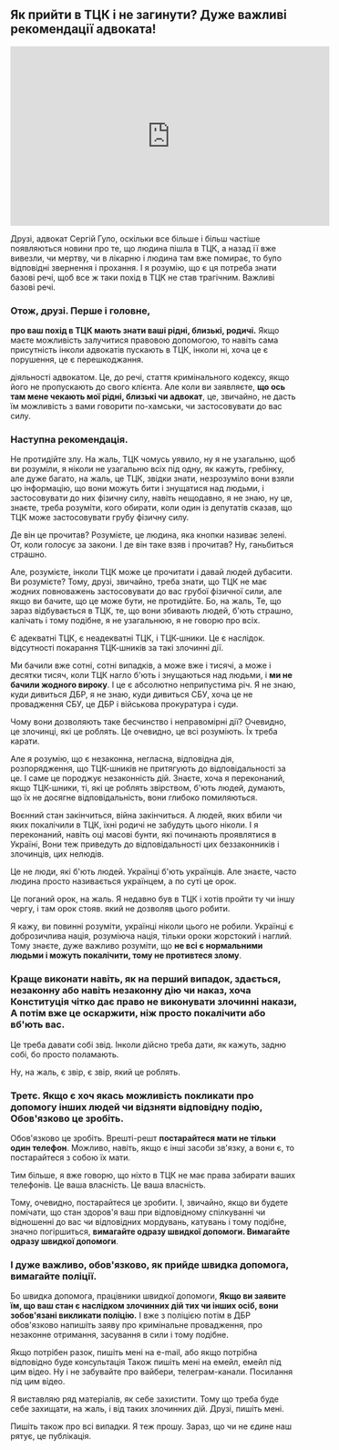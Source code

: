 ## Як прийти в ТЦК і не загинути? Дуже важливі рекомендації адвоката!

<div class="responsive-video"><iframe width="560" height="315" src="https://www.youtube.com/embed/SEQ00_IP0Ro" frameborder="0" allow="accelerometer; autoplay; encrypted-media; gyroscope; picture-in-picture" allowfullscreen></iframe></div>

Друзі, адвокат Сергій Гуло, оскільки все більше і більш частіше появляються новини про те, що людина пішла в ТЦК, а назад її вже вивезли, чи мертву, чи в лікарню і людина там вже помирає, то було відповідні звернення і прохання. І я розумію, що є ця потреба знати базові речі, щоб все ж таки похід в ТЦК не став трагічним. Важливі базові речі.

### Отож, друзі. Перше і головне,

**про ваш похід в ТЦК мають знати ваші рідні, близькі, родичі.** Якщо маєте можливість залучитися правовою допомогою, то навіть сама присутність інколи адвокатів пускають в ТЦК, інколи ні, хоча це є порушення, це є перешкоджання.

діяльності адвокатом. Це, до речі, стаття кримінального кодексу, якщо його не пропускають до свого клієнта. Але коли ви заявляєте, **що ось там мене чекають мої рідні, близькі чи адвокат**, це, звичайно, не дасть їм можливість з вами говорити по-хамськи, чи застосовувати до вас силу.

### Наступна рекомендація.

Не протидійте злу. На жаль, ТЦК чомусь уявило, ну я не узагальню, щоб ви розуміли, я ніколи не узагальню всіх під одну, як кажуть, грeбінку, але дуже багато, на жаль, це ТЦК, звідки знати, незрозуміло вони взяли цю інформацію, що вони можуть бити і знущатися над людьми, і застосовувати до них фізичну силу, навіть нещодавно, я не знаю, ну це, знаєте, треба розуміти, кого обирати, коли один із депутатів сказав, що ТЦК може застосовувати грубу фізичну силу.

Де він це прочитав? Розумієте, це людина, яка кнопки називає зелені. От, коли голосує за закони. І де він таке взяв і прочитав? Ну, ганьбиться страшно.

Але, розумієте, інколи ТЦК може це прочитати і давай людей дубасити. Ви розумієте? Тому, друзі, звичайно, треба знати, що ТЦК не має жодних повноважень застосовувати до вас грубої фізичної сили, але якщо ви бачите, що це може бути, не протидійте. Бо, на жаль, Те, що зараз відбувається в ТЦК, те, що вони збивають людей, б'ють страшно, калічать і тому подібне, я не узагальнюю, я не говорю про всіх.

Є адекватні ТЦК, є неадекватні ТЦК, і ТЦК-шники. Це є наслідок. відсутності покарання ТЦК-шників за такі злочинні дії.

Ми бачили вже сотні, сотні випадків, а може вже і тисячі, а може і десятки тисяч, коли ТЦК нагло б'ють і знущаються над людьми, і **ми не бачили жодного вироку**. І це є абсолютно неприпустима річ. Я не знаю, куди дивиться ДБР, я не знаю, куди дивиться СБУ, хоча це не провадження СБУ, це ДБР і військова прокуратура і суди.

Чому вони дозволяють таке бесчинство і неправомірні дії? Очевидно, це злочинці, які це роблять. Це очевидно, це всі розуміють. Їх треба карати.

Але я розумію, що є незаконна, негласна, відповідна дія, розпорядження, що ТЦК-шників не притягують до відповідальності за це. І саме це породжує незаконність дій. Знаєте, хоча я переконаний, якщо ТЦК-шники, ті, які це роблять звірством, б'ють людей, думають, що їх не досягне відповідальність, вони глибоко помиляються.

Воєнний стан закінчиться, війна закінчиться. А людей, яких вбили чи яких покалічили в ТЦК, їхні родичі не забудуть цього ніколи. І я переконаний, навіть оці масові бунти, які починають проявлятися в Україні, Вони теж приведуть до відповідальності цих беззаконників і злочинців, цих нелюдів.

Це не люди, які б'ють людей. Українці б'ють українців. Але знаєте, часто людина просто називається українцем, а по суті це орок.

Це поганий орок, на жаль. Я недавно був в ТЦК і хотів пройти ту чи іншу чергу, і там орок стояв. який не дозволяв цього робити.

Я кажу, ви повинні розуміти, українці ніколи цього не робили. Українці є доброзичлива нація, розуміюча нація, тільки ороки жорстокий і наглий. Тому знаєте, дуже важливо розуміти, що **не всі є нормальними людьми і можуть покалічити, тому не противтеся злому**.

### Краще виконати навіть, як на перший випадок, здається, незаконну або навіть незаконну дію чи наказ, хоча Конституція чітко дає право не виконувати злочинні накази, А потім вже це оскаржити, ніж просто покалічити або вб'ють вас.

Це треба давати собі звід. Інколи дійсно треба дати, як кажуть, задню собі, бо просто поламають.

Ну, на жаль, є звір, є звір, який це роблять.

### Третє. Якщо є хоч якась можливість покликати про допомогу інших людей чи відзняти відповідну подію, Обов'язково це зробіть.

Обов'язково це зробіть. Врешті-решт **постарайтеся мати не тільки один телефон**. Можливо, навіть, якщо є інші засоби зв'язку, а вони є, то постарайтеся з собою їх мати.

Тим більше, я вже говорю, що ніхто в ТЦК не має права забирати ваших телефонів. Це ваша власність. Це ваша власність.

Тому, очевидно, постарайтеся це зробити. І, звичайно, якщо ви будете помічати, що стан здоров'я ваш при відповідному спілкуванні чи відношенні до вас чи відповідних мордувань, катувань і тому подібне, значно погіршиться, **вимагайте одразу швидкої допомоги. Вимагайте одразу швидкої допомоги**.

### І дуже важливо, обов'язково, як прийде швидка допомога, вимагайте поліції.

Бо швидка допомога, працівники швидкої допомоги, **Якщо ви заявите їм, що ваш стан є наслідком злочинних дій тих чи інших осіб, вони зобов'язані викликати поліцію.** І вже з поліцією потім в ДБР обов'язково напишіть заяву про кримінальне провадження, про незаконне отримання, засування в сили і тому подібне.

Якщо потрібен разок, пишіть мені на e-mail, або якщо потрібна відповідно буде консультація Також пишіть мені на емейл, емейл під цим відео. Ну і не забувайте про вайбери, телеграм-канали. Посилання під цим відео.

Я виставляю ряд матеріалів, як себе захистити. Тому що треба буде себе захищати, на жаль, і від таких злочинних дій. Друзі, пишіть мені.

Пишіть також про всі випадки. Я теж прошу. Зараз, що чи не єдине наш рятує, це публікація.
